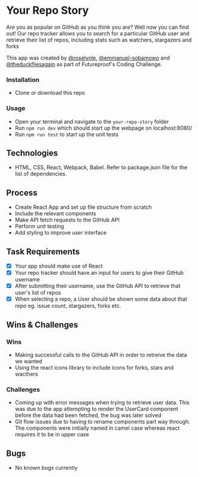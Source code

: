 # Your Repo Story

Are you as popular on GitHub as you think you are? Well now you can find out! Our repo tracker allows you to search for a particular GitHub user and retrieve their list of repos, including stats such as watchers, stargazers and forks

This app was created by [@roselynle](https://github.com/roselynle), [@emmanuel-sobamowo](https://github.com/emmanuel-sobamowo) and [@theduckfliesagain](https://github.com/theduckfliesagain) as part of Futureproof's Coding Challenge.

### Installation

-   Clone or download this repo 

### Usage

-   Open your terminal and navigate to the `your-repo-story` folder
-   Run `npm run dev` which should start up the webpage on localhost:8080/
-   Run `npm run test` to start up the unit tests

## Technologies

-   HTML, CSS, React, Webpack, Babel. Refer to package.json file for the list of dependencies.

## Process

-   Create React App and set up file structure from scratch
-   Include the relevant components
-   Make API fetch requests to the GitHub API
-   Perform unit testing
-   Add styling to improve user interface

## Task Requirements

-   [x] Your app should make use of React
-   [x] Your repo tracker should have an input for users to give their GitHub username
-   [x] After submitting their username, use the GitHub API to retrieve that user's list of repos
-   [x] When selecting a repo, a User should be shown some data about that repo eg. issue count, stargazers, forks etc.

## Wins & Challenges

### Wins

-   Making successful calls to the GitHub API in order to retreive the data we wanted
-   Using the react icons library to include icons for forks, stars and wacthers

### Challenges

-   Coming up with error messages when trying to retrieve user data. This was due to the app attempting to render the UserCard component before the data had been fetched, the bug was later solved
-   Git flow issues due to having to rename components part way through. The components were initially named in camel case whereas react requires it to be in upper case

## Bugs

-   No known bugs currently